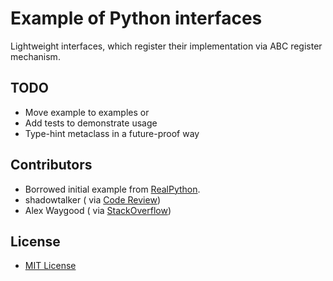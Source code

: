 Example of Python interfaces
============================

Lightweight interfaces, which register their implementation via ABC register mechanism.

TODO
----

* Move example to examples or
* Add tests to demonstrate usage
* Type-hint metaclass in a future-proof way

Contributors
------------

* Borrowed initial example from [RealPython](https://realpython.com/python-interface/).
* shadowtalker (
  via [Code Review](https://codereview.stackexchange.com/questions/268544/lightweight-interface-implementation-in-python-3-using-abstract-classes))
* Alex Waygood (
  via [StackOverflow](https://stackoverflow.com/questions/69417027/how-to-typecheck-class-with-method-inserted-by-metaclass-in-python))

License
-------

* [MIT License](LICENSE)
